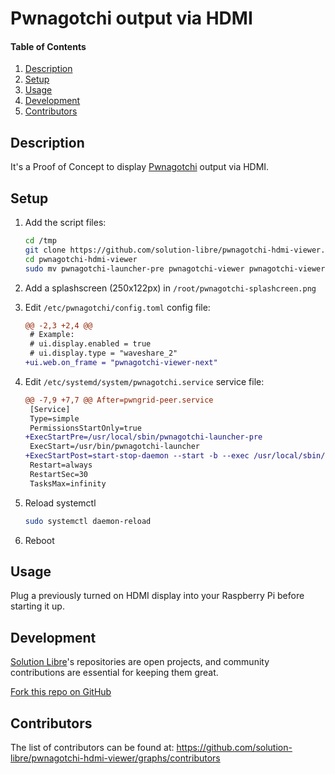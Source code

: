 # Pwnagotchi output via HDMI

<!-- markdownlint-disable-next-line MD001 -->
#### Table of Contents

1. [Description](#description)
2. [Setup](#setup)
3. [Usage](#usage)
4. [Development](#development)
5. [Contributors](#contributors)

## Description

It's a Proof of Concept to display [Pwnagotchi](https://pwnagotchi.ai/) output via HDMI.

## Setup

1. Add the script files:

   ```sh
   cd /tmp
   git clone https://github.com/solution-libre/pwnagotchi-hdmi-viewer.git
   cd pwnagotchi-hdmi-viewer
   sudo mv pwnagotchi-launcher-pre pwnagotchi-viewer pwnagotchi-viewer-next /usr/local/sbin
   ```

2. Add a splashscreen (250x122px) in `/root/pwnagotchi-splashcreen.png`

3. Edit `/etc/pwnagotchi/config.toml` config file:

   ```diff
   @@ -2,3 +2,4 @@
    # Example:
    # ui.display.enabled = true
    # ui.display.type = "waveshare_2"
   +ui.web.on_frame = "pwnagotchi-viewer-next"
   ```

4. Edit `/etc/systemd/system/pwnagotchi.service` service file:

   ```diff
   @@ -7,9 +7,7 @@ After=pwngrid-peer.service
    [Service]
    Type=simple
    PermissionsStartOnly=true
   +ExecStartPre=/usr/local/sbin/pwnagotchi-launcher-pre
    ExecStart=/usr/bin/pwnagotchi-launcher
   +ExecStartPost=start-stop-daemon --start -b --exec /usr/local/sbin/pwnagotchi-viewer
    Restart=always
    RestartSec=30
    TasksMax=infinity
   ```

5. Reload systemctl

   ```sh
   sudo systemctl daemon-reload
   ```

6. Reboot

## Usage

Plug a previously turned on HDMI display into your Raspberry Pi before starting it up.

## Development

[Solution Libre](https://www.solution-libre.fr)'s repositories are open projects, and community contributions are essential for keeping them great.

[Fork this repo on GitHub](https://github.com/solution-libre/pwnagotchi-hdmi-viewer/fork)

## Contributors

The list of contributors can be found at: <https://github.com/solution-libre/pwnagotchi-hdmi-viewer/graphs/contributors>
